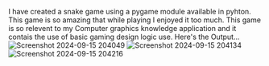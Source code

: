 I have created a snake game using a pygame module available in pyhton.
This game is so amazing that while playing I enjoyed it too much.
This game is so relevent to my Computer graphics knowledge application and it contais the use of basic gaming design logic use.
Here's the Output...
![Screenshot 2024-09-15 204049](https://github.com/user-attachments/assets/bcf9a0c6-9c2e-499d-a163-7007dc21ee97)
![Screenshot 2024-09-15 204134](https://github.com/user-attachments/assets/79ff4b38-3279-464c-bb26-bfa3c885b813)
![Screenshot 2024-09-15 204216](https://github.com/user-attachments/assets/0cf9ef93-e51f-4109-8885-29041a5782e4)
